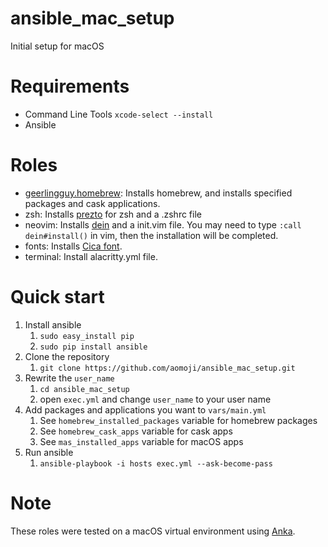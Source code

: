 # ansible_mac_setup

Initial setup for macOS

# Requirements

* Command Line Tools `xcode-select --install`
* Ansible

# Roles

* [geerlingguy.homebrew](https://github.com/geerlingguy/ansible-role-homebrew): Installs homebrew, and installs specified packages and cask applications.
* zsh: Installs [prezto](https://github.com/sorin-ionescu/prezto) for zsh and a .zshrc file
* neovim: Installs [dein](https://github.com/Shougo/dein.vim) and a init.vim file. You may need to type `:call dein#install()` in vim, then the installation will be completed.
* fonts: Installs [Cica font](https://github.com/miiton/Cica).
* terminal: Install alacritty.yml file.

# Quick start

1. Install ansible
    1. `sudo easy_install pip`
    1. `sudo pip install ansible`
1. Clone the repository
    1. `git clone https://github.com/aomoji/ansible_mac_setup.git`
1. Rewrite the `user_name`
    1. `cd ansible_mac_setup`
    1. open `exec.yml` and change `user_name` to your user name
1. Add packages and applications you want to `vars/main.yml`
    1. See `homebrew_installed_packages` variable for homebrew packages
    1. See `homebrew_cask_apps` variable for cask apps
    1. See `mas_installed_apps` variable for macOS apps
1. Run ansible
    1. `ansible-playbook -i hosts exec.yml --ask-become-pass`

# Note

These roles were tested on a macOS virtual environment using [Anka](https://ankadoc.bitbucket.io).